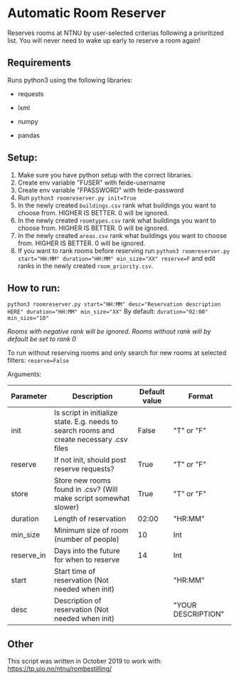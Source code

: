 # Automatic Room Reserver
Reserves rooms at NTNU by user-selected criterias following a prioritized list. You will never need to wake up early to reserve a room again! 


## Requirements
Runs python3 using the following libraries:

- requests

- lxml

- numpy

- pandas

## Setup:
1. Make sure you have python setup with the correct libraries.
1. Create env variable "FUSER" with feide-username
2.  Create env variable "FPASSWORD" with feide-password
3.  Run `python3 roomreserver.py init=True`
4. In the newly created `buildings.csv` rank what buildings you want to choose from. HIGHER IS BETTER.  0 will be ignored. 
5. In the newly created `roomtypes.csv` rank what buildings you want to choose from. HIGHER IS BETTER.  0 will be ignored. 
6. In the newly created `areas.csv` rank what buildings you want to choose from. HIGHER IS BETTER.  0 will be ignored. 
7. If you want to rank rooms before reserving run `python3 roomreserver.py start="HH:MM" duration="HH:MM" min_size="XX" reserve=F` and edit ranks in the newly created `room_priority.csv`. 
## How to run:
`python3 roomreserver.py start="HH:MM" desc="Reservation description HERE" duration="HH:MM" min_size="XX"`
By default:
`duration="02:00" min_size="10"`

*Rooms with negative rank will be ignored. Rooms without rank will by default be set to rank 0*  


To run without reserving rooms and only search for new rooms at selected filters:
`reserve=False`

Arguments: 

| Parameter  | Description                                                                               | Default value | Format             |
|------------|-------------------------------------------------------------------------------------------|---------------|--------------------|
| init       | Is script in initialize state. E.g. needs to search rooms and create necessary .csv files | False         | "T" or "F"     |
| reserve    | If not init, should post reserve requests?                                                | True          | "T" or "F"      |
| store      | Store new rooms found in .csv?  (Will make script somewhat slower)                        | True          | "T" or "F"      |
| duration   | Length of reservation                                                                     | 02:00         | "HR:MM"              |
| min_size   | Minimum size of room (number of people)                                                   | 10            | Int                 |
| reserve_in | Days into the future for when to reserve                                                  | 14            | Int                 |
| start      | Start time of reservation (Not needed when init)                                          |               | "HR:MM"              |
| desc       | Description of reservation (Not needed when init)                                         |               | "YOUR DESCRIPTION" |

## Other 
This script was written in October 2019 to work with:  https://tp.uio.no/ntnu/rombestilling/


